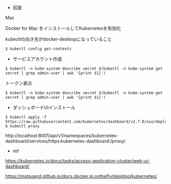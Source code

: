- 前提

Mac

Docker for Mac をインストールしてKubernetesを有効化

kubectlの向き先がdocker-desktopになっていること
```
$ kubectl config get-contexts
```


- サービスアカウント作成
```
$ kubectl -n kube-system describe secret $(kubectl -n kube-system get secret | grep admin-user | awk '{print $1}')
```
トークン表示
```
$ kubectl -n kube-system describe secret $(kubectl -n kube-system get secret | grep admin-user | awk '{print $1}')
```

- ダッシュボードUIインストール

```
$ kubectl apply -f https://raw.githubusercontent.com/kubernetes/dashboard/v2.7.0/aio/deploy/recommended.yaml
$ kubectl proxy
```

http://localhost:8001/api/v1/namespaces/kubernetes-dashboard/services/https:kubernetes-dashboard:/proxy/.





- ref

https://kubernetes.io/docs/tasks/access-application-cluster/web-ui-dashboard/

https://matsuand.github.io/docs.docker.jp.onthefly/desktop/kubernetes/
